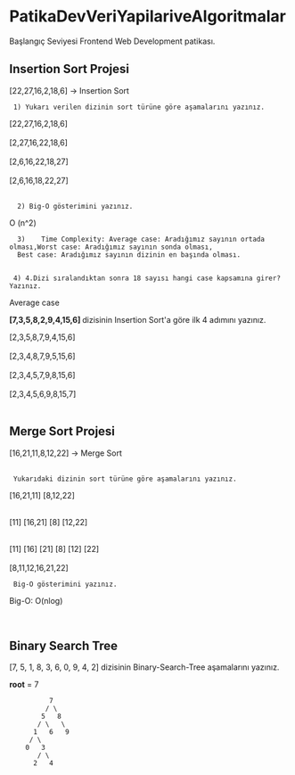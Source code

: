 # PatikaDevVeriYapilariveAlgoritmalar
Başlangıç Seviyesi Frontend Web Development patikası.

<h2>Insertion Sort Projesi</h2>
 [22,27,16,2,18,6] -> Insertion Sort <br>
 
     1) Yukarı verilen dizinin sort türüne göre aşamalarını yazınız.
 [22,27,16,2,18,6] <br><br>
 [2,27,16,22,18,6] <br><br>
 [2,6,16,22,18,27] <br><br>
 [2,6,16,18,22,27] <br><br>
 
 
      2) Big-O gösterimini yazınız.
O (n^2) <br>

      3)	Time Complexity: Average case: Aradığımız sayının ortada olması,Worst case: Aradığımız sayının sonda olması,
      Best case: Aradığımız sayının dizinin en başında olması. 
     
     
     4) 4.Dizi sıralandıktan sonra 18 sayısı hangi case kapsamına girer? Yazınız.
Average case


<strong>[7,3,5,8,2,9,4,15,6] </strong> dizisinin Insertion Sort'a göre ilk 4 adımını yazınız.

[2,3,5,8,7,9,4,15,6] <br><br>
[2,3,4,8,7,9,5,15,6] <br><br>
[2,3,4,5,7,9,8,15,6] <br><br>
[2,3,4,5,6,9,8,15,7] <br><br>



<h2>Merge Sort Projesi</h2>

[16,21,11,8,12,22] -> Merge Sort <br><br>

     Yukarıdaki dizinin sort türüne göre aşamalarını yazınız.
  [16,21,11]        [8,12,22] <br><br>
  
  [11] [16,21]      [8] [12,22] <br><br>
  
  [11] [16] [21]    [8] [12] [22] <br><br>
        [8,11,12,16,21,22]

     Big-O gösterimini yazınız. 

  Big-O: O(nlog)
  
  
  <br>


<h2> Binary Search Tree </h2>
  
  [7, 5, 1, 8, 3, 6, 0, 9, 4, 2] dizisinin Binary-Search-Tree aşamalarını yazınız.

<strong>root</strong> = 7

              7
             / \
            5   8
           / \   \  
          1   6   9
         / \   
        0   3 
           / \
          2   4      
